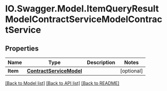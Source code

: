 # IO.Swagger.Model.ItemQueryResultModelContractServiceModelContractService
## Properties

Name | Type | Description | Notes
------------ | ------------- | ------------- | -------------
**Item** | [**ContractServiceModel**](ContractServiceModel.md) |  | [optional] 

[[Back to Model list]](../README.md#documentation-for-models) [[Back to API list]](../README.md#documentation-for-api-endpoints) [[Back to README]](../README.md)

